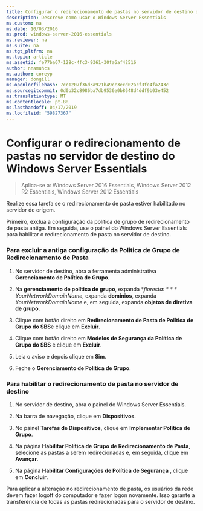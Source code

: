 ```yaml
---
title: Configurar o redirecionamento de pastas no servidor de destino do Windows Server Essentials
description: Descreve como usar o Windows Server Essentials
ms.custom: na
ms.date: 10/03/2016
ms.prod: windows-server-2016-essentials
ms.reviewer: na
ms.suite: na
ms.tgt_pltfrm: na
ms.topic: article
ms.assetid: fe77ba67-128c-4fc3-9361-30fa6af42516
author: nnamuhcs
ms.author: coreyp
manager: dongill
ms.openlocfilehash: 7cc1207f36d3a921b49cc3ecd02acf3fe4fa243c
ms.sourcegitcommit: 0d0b32c8986ba7db9536e0b8648d4ddf9b03e452
ms.translationtype: MT
ms.contentlocale: pt-BR
ms.lasthandoff: 04/17/2019
ms.locfileid: "59827367"
---
```

# <a name="configure-folder-redirection-on-the-windows-server-essentials-destination-server"></a>Configurar o redirecionamento de pastas no servidor de destino do Windows Server Essentials

>Aplica-se a: Windows Server 2016 Essentials, Windows Server 2012 R2 Essentials, Windows Server 2012 Essentials

Realize essa tarefa se o redirecionamento de pasta estiver habilitado no servidor de origem.  
  
 Primeiro, exclua a configuração da política de grupo de redirecionamento de pasta antiga. Em seguida, use o painel do Windows Server Essentials para habilitar o redirecionamento de pasta no servidor de destino.  
  
### <a name="to-delete-the-old-folder-redirection-group-policy-setting"></a>Para excluir a antiga configuração da Política de Grupo de Redirecionamento de Pasta  
  
1.  No servidor de destino, abra a ferramenta administrativa **Gerenciamento de Política de Grupo**.  
  
2.  Na **gerenciamento de política de grupo**, expanda **floresta: * * * YourNetworkDomainName*, expanda **domínios**, expanda *YourNetworkDomainName* e, em seguida, expanda **objetos de diretiva de grupo**.  
  
3.  Clique com botão direito em **Redirecionamento de Pasta de Política de Grupo do SBS**e clique em **Excluir**.  
  
4.  Clique com botão direito em **Modelos de Segurança da Política de Grupo do SBS** e clique em **Excluir**.  
  
5.  Leia o aviso e depois clique em **Sim**.  
  
6.  Feche o **Gerenciamento de Política de Grupo**.  
  
### <a name="to-enable-folder-redirection-on-the-destination-server"></a>Para habilitar o redirecionamento de pasta no servidor de destino  
  
1.  No servidor de destino, abra o painel do Windows Server Essentials.  
  
2.  Na barra de navegação, clique em **Dispositivos**.  
  
3.  No painel **Tarefas de Dispositivos**, clique em **Implementar Política de Grupo**.  
  
4.  Na página **Habilitar Política de Grupo de Redirecionamento de Pasta**, selecione as pastas a serem redirecionadas e, em seguida, clique em **Avançar**.  
  
5.  Na página **Habilitar Configurações de Política de Segurança** , clique em **Concluir**.  
  
 Para aplicar a alteração no redirecionamento de pasta, os usuários da rede devem fazer logoff do computador e fazer logon novamente. Isso garante a transferência de todas as pastas redirecionadas para o servidor de destino.
